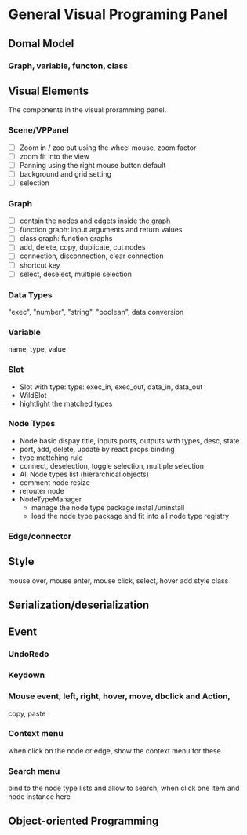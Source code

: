# General Visual Programing Panel

## Domal Model

### Graph, variable, functon, class

## Visual Elements

The components in the visual proramming panel.

### Scene/VPPanel

* [ ] Zoom in / zoo out using the wheel mouse, zoom factor
* [ ] zoom fit into the view
* [ ] Panning using the right mouse button default
* [ ] background and grid setting
* [ ] selection

### Graph

* [ ] contain the nodes and edgets inside the graph
* [ ] function graph: input arguments and return values
* [ ] class graph: function graphs
* [ ] add, delete, copy, duplicate, cut nodes
* [ ] connection, disconnection, clear connection
* [ ] shortcut key
* [ ] select, deselect, multiple selection

### Data Types

"exec", "number", "string", "boolean",  data conversion

### Variable

name, type, value

### Slot

* Slot with type: type: exec_in, exec_out, data_in, data_out
* WildSlot
* hightlight the matched types

### Node Types

* Node basic
  dispay title, inputs ports, outputs with types, desc, state
* port, add, delete, update by react props binding
* type mattching rule
* connect, deselection, toggle selection, multiple selection
* All Node types list (hierarchical objects)
* comment node resize
* rerouter node
* NodeTypeManager
  * manage the node type package install/uninstall
  * load the node type package and fit into all node type registry

### Edge/connector

## Style

mouse over, mouse enter, mouse click, select, hover add style class

## Serialization/deserialization

## Event

### UndoRedo

### Keydown

### Mouse event, left, right, hover, move, dbclick and Action,

copy, paste

### Context menu

when click on the node or edge, show the context menu for these.

### Search menu

bind to the node type lists and allow to search, when click one item and node instance here

## Object-oriented Programming

